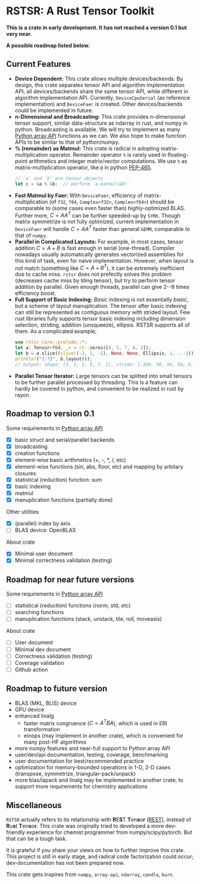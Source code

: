 # RSTSR: A Rust Tensor Toolkit

**This is a crate in early development. It has not reached a version 0.1 but very near.**

**A possible roadmap listed below.**

## Current Features

- **Device Dependent:** This crate allows multiple devices/backends. By design, this crate separates tensor API and algorithm implementation API; all devices/backends share the same tensor API, while different in algorithm implementation API. Currently, `DeviceCpuSerial` (as reference implementation) and `DeviceFaer` is created. Other devices/backends could be implemented in future.
- **n-Dimensional and Broadcasting:** This crate provides n-dimensional tensor support, similar data-structure as ndarray in rust, and numpy in python. Broadcasting is available. We will try to implement as many [Python array API](https://data-apis.org/array-api/latest/) functions as we can. We also hope to make function APIs to be similar to that of python/numpy.
- **% (remainder) as Matmul:** This crate is radical in adopting matrix-multiplication operator. Remainder operator `%` is rarely used in floating-point arithmetics and integer matrix/vector computations. We use `%` as matrix-multiplication operator, like `@` in python [PEP-465](https://peps.python.org/pep-0465/).
    ```rust
    // `a` and `b` are tensor objects
    let c = &a % &b;  // perform `a.matmul(&b)`
    ```
- **Fast Matmul by Faer:** With `DeviceFaer`, efficiency of matrix-multiplication (of `f32`, `f64`, `Complex<f32>`, `Complex<f64>`) should be comparable to (some cases even faster than) highly-optimized BLAS. Further more, $C = A A^T$ can be further speeded-up by `SYRK`. Though matrix symmetrize is not fully optimized, current implementation in `DeviceFaer` will handle $C = A A^T$ faster than general `GEMM`, comparable to that of `numpy`.
- **Parallel in Complicated Layouts:** For example, in most cases, tensor addition $C = A + B$ is fast enough in serial (one-thread). Compiler nowadays usually automatically generates vectorized assemblies for this kind of task, even for naive implementation. However, when layout is not match (something like $C = A + B^T$), it can be extremely inefficient due to cache miss. `rstsr` does not prefectly solves this problem (decreases cache miss by tiling tensor), but try to perform tensor addition by parallel. Given enough threads, parallel can give 2--8 times efficiency boost.
- **Full Support of Basic Indexing:** *Basic* indexing is not essentially *basic*, but a scheme of layout manuplication. The tensor after basic indexing can still be represented as contiguous memory with strided layout. Few rust libraries fully supports tensor basic indexing including dimension selection, striding, addition (unsqueeze), ellipsis. RSTSR supports all of them. As a complicated example,
    ```rust
    use rstsr_core::prelude::*;
    let a: Tensor<f64, _> = rt::zeros([6, 5, 7, 4, 2]);
    let b = a.slice((slice!(-2, 1, -1), None, None, Ellipsis, 1, ..-1));
    println!("{:?}", b.layout());
    // output: shape: [3, 1, 1, 5, 7, 1], stride: [-280, 56, 56, 56, 8, 1], offset: 1122
    ```
- **Parallel Tensor Iterator:** Large tensors can be splitted into small tensors to be further parallel processed by threading. This is a feature can hardly be covered in python, and convenient to be realized in rust by rayon.

## Roadmap to version 0.1

Some requirements in [Python array API](https://data-apis.org/array-api/latest/)

- [x] basic struct and serial/parallel backends
- [x] broadcasting
- [x] creation functions
- [x] element-wise basic arithmetics (+, -, *, /, etc)
- [x] element-wise functions (sin, abs, floor, etc) and mapping by arbitary closures
- [x] statistical (reduction) function: sum
- [x] basic indexing
- [x] matmul
- [x] manuplication functions (partially done)

Other utilities

- [x] (parallel) index by axis
- [ ] BLAS device: OpenBLAS

About crate

- [x] Minimal user document
- [x] Minimal correctness validation (testing)

## Roadmap for near future versions

Some requirements in [Python array API](https://data-apis.org/array-api/latest/)

- [ ] statistical (reduction) functions (norm, std, etc)
- [ ] searching functions
- [ ] manuplication functions (stack, unstack, tile, roll, moveaxis)

About crate

- [ ] User document
- [ ] Minimal dev document
- [ ] Correctness validation (testing)
- [ ] Coverage validation
- [ ] Github action

## Roadmap to future version

- BLAS (MKL, BLIS) device
- GPU device
- enhanced linalg
    - faster matrix congruence ($C = A^T B A$), which is used in ERI transformation
    - einops (may implement in another crate), which is convenient for many post-HF algorithms
- more numpy features and near-full support to Python array API
- user/dev/api documentation, testing, coverage, benchmarking
- user documentation for best/recommended practice
- optimization for memory-bounded operations in 1-D, 2-D cases (transpose, symmetrize, triangular-pack/unpack)
- more blas/lapack and linalg may be implemented in another crate, to support more requirements for chemistry applications

## Miscellaneous

`RSTSR` actually refers to its relationship with **R**E**S**T **T**en**s**o**r** ([REST](https://github.com/igor-1982/rest)), instead of **R**u**s**t **T**en**s**o**r**. This crate was originally tried to developed a more dev-friendly experience for chemist programmer from numpy/scipy/pytorch. But that can be a tough task.

It is grateful if you share your views on how to further improve this crate. This project is still in early stage, and radical code factorization could occur; dev-documentation has not been prepared now.

This crate gets inspires from `numpy`, `array-api`, `ndarray`, `candle`, `burn`.

